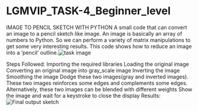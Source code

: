 # LGMVIP_TASK-4_Beginner_level
IMAGE TO PENCIL SKETCH WITH PYTHON
A small code that can convert an image to a pencil sketch like image. An image is basically an array of numbers to Python. 
So we can perform a variety of matrix manipulations to get some very interesting results. This code shows how to reduce an image into a ‘pencil’ outline.![task image](https://user-images.githubusercontent.com/83866738/133800514-7af1f3f2-58ec-4f8d-a638-b3ce9413bda2.png)

Steps Followed:
Importing the required libraries
Loading the original image
Converting an original image into gray_scale image
Inverting the image
Smoothing the image
Dodge these two images(gray and inverted images). These two images reinforces some edges and complements some edges. Alternatively, these two images can be blended with different weights
Show the image and wait for a keystroke to close the display
Results:
![Final output sketch](https://user-images.githubusercontent.com/83866738/133800566-ff1c9bf8-d82f-4f97-afc9-70a5616668f8.png)

